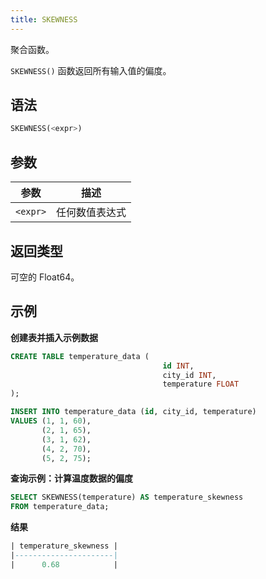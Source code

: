 ```yaml
---
title: SKEWNESS
---
```


聚合函数。

`SKEWNESS()` 函数返回所有输入值的偏度。

## 语法

```sql
SKEWNESS(<expr>)
```

## 参数

| 参数      | 描述                     |
|-----------| -----------                     |
| `<expr>`  | 任何数值表达式        |

## 返回类型

可空的 Float64。

## 示例

**创建表并插入示例数据**
```sql
CREATE TABLE temperature_data (
                                  id INT,
                                  city_id INT,
                                  temperature FLOAT
);

INSERT INTO temperature_data (id, city_id, temperature)
VALUES (1, 1, 60),
       (2, 1, 65),
       (3, 1, 62),
       (4, 2, 70),
       (5, 2, 75);
```

**查询示例：计算温度数据的偏度**

```sql
SELECT SKEWNESS(temperature) AS temperature_skewness
FROM temperature_data;
```

**结果**
```sql
| temperature_skewness |
|----------------------|
|      0.68            |
```